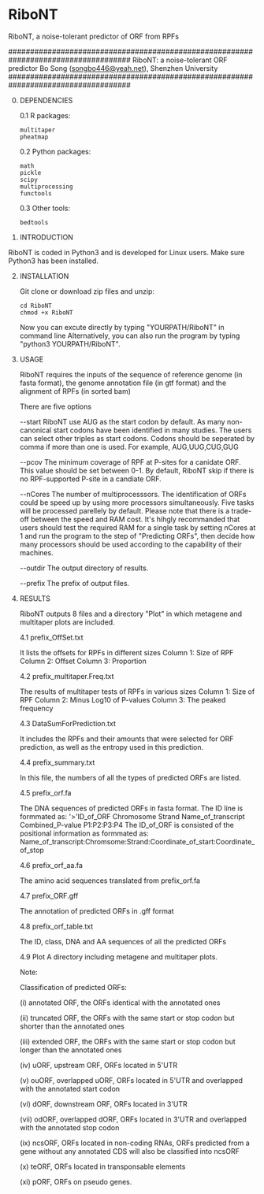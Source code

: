 # RiboNT
RiboNT, a noise-tolerant predictor of ORF from RPFs

####################################################################################
RiboNT: a noise-tolerant ORF predictor
Bo Song (songbo446@yeah.net), Shenzhen University
####################################################################################

0.	DEPENDENCIES

    0.1 R packages:

        multitaper
        pheatmap

    0.2 Python packages:

        math
        pickle
        scipy
        multiprocessing
        functools
    
    0.3 Other tools:

        bedtools
    
1.	INTRODUCTION

   RiboNT is coded in Python3 and is developed for Linux users. Make sure Python3 has been installed.

2.	INSTALLATION

    Git clone or download zip files and unzip:
    
        cd RiboNT
        chmod +x RiboNT

    Now you can excute directly by typing "YOURPATH/RiboNT" in command line Alternatively, you can also run the program by typing "python3 YOURPATH/RiboNT".

3.	USAGE

    RiboNT requires the inputs of the sequence of reference genome (in fasta format), the genome annotation file (in gtf format) and the alignment of RPFs (in sorted bam)

    There are five options

    --start  RiboNT use AUG as the start codon by default. As many non-canonical start codons have been identified in many studies. The users can select other triples as start codons. Codons should be seperated by comma if more than one is used. For example, AUG,UUG,CUG,GUG

    --pcov  The minimum coverage of RPF at P-sites for a canidate ORF. This value should be set between 0-1. By default, RiboNT skip if there is no RPF-supported P-site in a candiate ORF.

    --nCores  The number of multiprocesssors. The identification of ORFs could be speed up by using more processors simultaneously. Five tasks will be processed parellely by default. Please note that there is a trade-off between the speed and RAM cost. It's hihgly recommanded that users should test the required RAM for a single task by setting nCores at 1 and run the program to the step of "Predicting ORFs", then decide how many processors should be used according to the capability of their machines.

    --outdir  The output directory of results.

    --prefix  The prefix of output files.

4.	RESULTS

    RiboNT outputs 8 files and a directory "Plot" in which metagene and multitaper plots are included.

    4.1 prefix_OffSet.txt
    
      It lists the offsets for RPFs in different sizes 
        Column 1: Size of RPF 
        Column 2: Offset 
        Column 3: Proportion

    4.2 prefix_multitaper.Freq.txt

      The results of multitaper tests of RPFs in various sizes Column 1: Size of RPF Column 2: Minus Log10 of P-values Column 3: The peaked frequency

    4.3 DataSumForPrediction.txt

      It includes the RPFs and their amounts that were selected for ORF prediction, as well as the entropy used in this prediction.

    4.4 prefix_summary.txt

      In this file, the numbers of all the types of predicted ORFs are listed.

    4.5 prefix_orf.fa

      The DNA sequences of predicted ORFs in fasta format. The ID line is formmated as: '>'ID_of_ORF Chromosome Strand Name_of_transcript Combined_P-value P1:P2:P3:P4 The ID_of_ORF is consisted of the positional information as formmated as: Name_of_transcript:Chromsome:Strand:Coordinate_of_start:Coordinate_of_stop

    4.6 prefix_orf_aa.fa

      The amino acid sequences translated from prefix_orf.fa

    4.7 prefix_ORF.gff

      The annotation of predicted ORFs in .gff format

    4.8 prefix_orf_table.txt

      The ID, class, DNA and AA sequences of all the predicted ORFs

    4.9 Plot A directory including metagene and multitaper plots.

    Note:

    Classification of predicted ORFs:

      (i) annotated ORF, the ORFs identical with the annotated ones

      (ii) truncated ORF, the ORFs with the same start or stop codon but shorter than the annotated ones

      (iii) extended ORF, the ORFs with the same start or stop codon but longer than the annotated ones

      (iv) uORF, upstream ORF, ORFs located in 5'UTR

      (v) ouORF, overlapped uORF, ORFs located in 5'UTR and overlapped with the annotated start codon

      (vi) dORF, downstream ORF, ORFs located in 3'UTR

      (vii) odORF, overlapped dORF, ORFs located in 3'UTR and overlapped with the annotated stop codon

      (ix) ncsORF, ORFs located in non-coding RNAs, ORFs predicted from a gene without any annotated CDS will also be classified into ncsORF

      (x) teORF, ORFs located in transponsable elements

      (xi) pORF, ORFs on pseudo genes.

